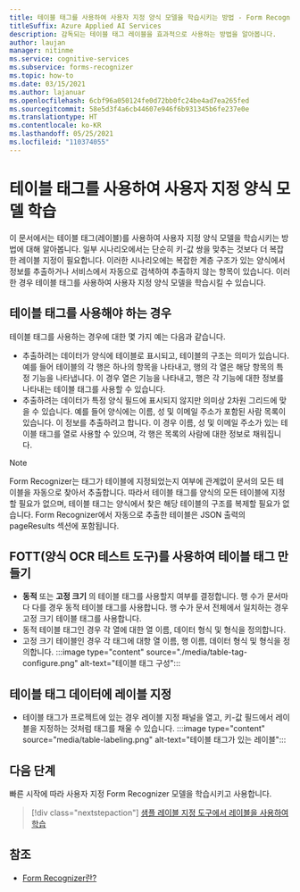 ```yaml
---
title: 테이블 태그를 사용하여 사용자 지정 양식 모델을 학습시키는 방법 - Form Recognizer
titleSuffix: Azure Applied AI Services
description: 감독되는 테이블 태그 레이블을 효과적으로 사용하는 방법을 알아봅니다.
author: laujan
manager: nitinme
ms.service: cognitive-services
ms.subservice: forms-recognizer
ms.topic: how-to
ms.date: 03/15/2021
ms.author: lajanuar
ms.openlocfilehash: 6cbf96a050124fe0d72bb0fc24be4ad7ea265fed
ms.sourcegitcommit: 58e5d3f4a6cb44607e946f6b931345b6fe237e0e
ms.translationtype: HT
ms.contentlocale: ko-KR
ms.lasthandoff: 05/25/2021
ms.locfileid: "110374055"
---
```

# <a name="use-table-tags-to-train-your-custom-form-model"></a>테이블 태그를 사용하여 사용자 지정 양식 모델 학습

이 문서에서는 테이블 태그(레이블)를 사용하여 사용자 지정 양식 모델을 학습시키는 방법에 대해 알아봅니다. 일부 시나리오에서는 단순히 키-값 쌍을 맞추는 것보다 더 복잡한 레이블 지정이 필요합니다. 이러한 시나리오에는 복잡한 계층 구조가 있는 양식에서 정보를 추출하거나 서비스에서 자동으로 검색하여 추출하지 않는 항목이 있습니다. 이러한 경우 테이블 태그를 사용하여 사용자 지정 양식 모델을 학습시킬 수 있습니다.

## <a name="when-should-i-use-table-tags"></a>테이블 태그를 사용해야 하는 경우

테이블 태그를 사용하는 경우에 대한 몇 가지 예는 다음과 같습니다.

- 추출하려는 데이터가 양식에 테이블로 표시되고, 테이블의 구조는 의미가 있습니다. 예를 들어 테이블의 각 행은 하나의 항목을 나타내고, 행의 각 열은 해당 항목의 특정 기능을 나타냅니다. 이 경우 열은 기능을 나타내고, 행은 각 기능에 대한 정보를 나타내는 테이블 태그를 사용할 수 있습니다.
- 추출하려는 데이터가 특정 양식 필드에 표시되지 않지만 의미상 2차원 그리드에 맞을 수 있습니다. 예를 들어 양식에는 이름, 성 및 이메일 주소가 포함된 사람 목록이 있습니다. 이 정보를 추출하려고 합니다. 이 경우 이름, 성 및 이메일 주소가 있는 테이블 태그를 열로 사용할 수 있으며, 각 행은 목록의 사람에 대한 정보로 채워집니다.

> [!NOTE]
> Form Recognizer는 태그가 테이블에 지정되었는지 여부에 관계없이 문서의 모든 테이블을 자동으로 찾아서 추출합니다. 따라서 테이블 태그를 양식의 모든 테이블에 지정할 필요가 없으며, 테이블 태그는 양식에서 찾은 해당 테이블의 구조를 복제할 필요가 없습니다. Form Recognizer에서 자동으로 추출한 테이블은 JSON 출력의 pageResults 섹션에 포함됩니다.

## <a name="create-a-table-tag-with-form-ocr-test-tool-fott"></a>FOTT(양식 OCR 테스트 도구)를 사용하여 테이블 태그 만들기
<!-- markdownlint-disable MD004 -->
* **동적** 또는 **고정 크기** 의 테이블 태그를 사용할지 여부를 결정합니다. 행 수가 문서마다 다를 경우 동적 테이블 태그를 사용합니다. 행 수가 문서 전체에서 일치하는 경우 고정 크기 테이블 태그를 사용합니다.
* 동적 테이블 태그인 경우 각 열에 대한 열 이름, 데이터 형식 및 형식을 정의합니다.
* 고정 크기 테이블인 경우 각 태그에 대항 열 이름, 행 이름, 데이터 형식 및 형식을 정의합니다.
:::image type="content" source="./media/table-tag-configure.png" alt-text="테이블 태그 구성":::

## <a name="label-your-table-tag-data"></a>테이블 태그 데이터에 레이블 지정

* 테이블 태그가 프로젝트에 있는 경우 레이블 지정 패널을 열고, 키-값 필드에서 레이블을 지정하는 것처럼 태그를 채울 수 있습니다.
:::image type="content" source="media/table-labeling.png" alt-text="테이블 태그가 있는 레이블":::

## <a name="next-steps"></a>다음 단계

빠른 시작에 따라 사용자 지정 Form Recognizer 모델을 학습시키고 사용합니다.

> [!div class="nextstepaction"]
> [샘플 레이블 지정 도구에서 레이블을 사용하여 학습](label-tool.md)

## <a name="see-also"></a>참조

* [Form Recognizer란?](overview.md)
>
